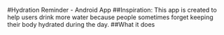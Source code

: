 #Hydration Reminder - Android App
##Inspiration:
This app is created to help users drink more water because people sometimes forget keeping their body hydrated during the day.
##What it does
